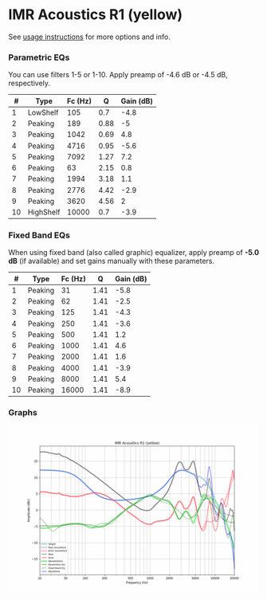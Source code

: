 # IMR Acoustics R1 (yellow)
See [usage instructions](https://github.com/jaakkopasanen/AutoEq#usage) for more options and info.

### Parametric EQs
You can use filters 1-5 or 1-10. Apply preamp of -4.6 dB or -4.5 dB, respectively.

|   # | Type      |   Fc (Hz) |    Q |   Gain (dB) |
|-----|-----------|-----------|------|-------------|
|   1 | LowShelf  |       105 | 0.7  |        -4.8 |
|   2 | Peaking   |       189 | 0.88 |        -5   |
|   3 | Peaking   |      1042 | 0.69 |         4.8 |
|   4 | Peaking   |      4716 | 0.95 |        -5.6 |
|   5 | Peaking   |      7092 | 1.27 |         7.2 |
|   6 | Peaking   |        63 | 2.15 |         0.8 |
|   7 | Peaking   |      1994 | 3.18 |         1.1 |
|   8 | Peaking   |      2776 | 4.42 |        -2.9 |
|   9 | Peaking   |      3620 | 4.56 |         2   |
|  10 | HighShelf |     10000 | 0.7  |        -3.9 |

### Fixed Band EQs
When using fixed band (also called graphic) equalizer, apply preamp of **-5.0 dB** (if available) and set gains manually with these parameters.

|   # | Type    |   Fc (Hz) |    Q |   Gain (dB) |
|-----|---------|-----------|------|-------------|
|   1 | Peaking |        31 | 1.41 |        -5.8 |
|   2 | Peaking |        62 | 1.41 |        -2.5 |
|   3 | Peaking |       125 | 1.41 |        -4.3 |
|   4 | Peaking |       250 | 1.41 |        -3.6 |
|   5 | Peaking |       500 | 1.41 |         1.2 |
|   6 | Peaking |      1000 | 1.41 |         4.6 |
|   7 | Peaking |      2000 | 1.41 |         1.6 |
|   8 | Peaking |      4000 | 1.41 |        -3.9 |
|   9 | Peaking |      8000 | 1.41 |         5.4 |
|  10 | Peaking |     16000 | 1.41 |        -8.9 |

### Graphs
![](./IMR%20Acoustics%20R1%20(yellow).png)
